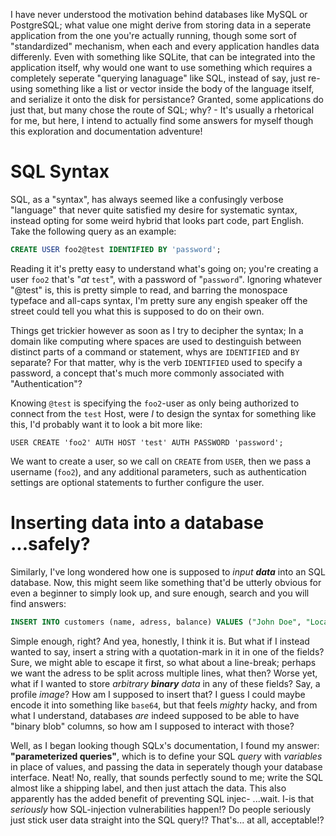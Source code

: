 I have never understood the motivation behind databases like MySQL or PostgreSQL; what value one might derive from storing data in a seperate application from the one you're actually running, though some sort of "standardized" mechanism, when each and every application handles data differenly. Even with something like SQLite, that can be integrated into the application itself, why would one want to use something which requires a completely seperate "querying lanaguage" like SQL, instead of say, just re-using something like a list or vector inside the body of the language itself, and serialize it onto the disk for persistance? Granted, some applications do just that, but many chose the route of SQL; why? - It's usually a rhetorical for me, but here, I intend to actually find some answers for myself though this exploration and documentation adventure! 

# SQL Syntax

SQL, as a "syntax", has always seemed like a confusingly verbose "language" that never quite satisfied my desire for systematic syntax, instead opting for some weird hybrid that looks part code, part English. Take the following query as an example:
```SQL
CREATE USER foo2@test IDENTIFIED BY 'password';
```
Reading it it's pretty easy to understand what's going on; you're creating a user `foo2` that's "*at* `test`", with a password of "`password`". Ignoring whatever "@test" is, this is pretty simple to read, and barring the monospace typeface and all-caps syntax, I'm pretty sure any engish speaker off the street could tell you what this is supposed to do on their own.

Things get trickier however as soon as I try to decipher the syntax; In a domain like computing where spaces are used to destinguish between distinct parts of a command or statement, whys are `IDENTIFIED` and `BY` separate? For that matter, why is the verb `IDENTIFIED` used to specify a password, a concept that's much more commonly associated with "Authentication"?

Knowing `@test` is specifying the `foo2`-user as only being authorized to connect from the `test` Host, were *I* to design the syntax for something like this, I'd probably want it to look a bit more like:
```
USER CREATE 'foo2' AUTH HOST 'test' AUTH PASSWORD 'password';
```
We want to create a user, so we call on `CREATE` from `USER`, then we pass a username (`foo2`), and any additional parameters, such as authentication settings are optional statements to further configure the user.

# Inserting data into a database ...safely?

Similarly, I've long wondered how one is supposed to *input __data__* into an SQL database. Now, this might seem like something that'd be utterly obvious for even a beginner to simply look up, and sure enough, search and you will find answers:
```SQL
INSERT INTO customers (name, adress, balance) VALUES ("John Doe", "Local-street, 127.0.0.1", "39.99");
```
Simple enough, right? And yea, honestly, I think it is.
But what if I instead wanted to say, insert a string with a quotation-mark in it in one of the fields? Sure, we might able to escape it first, so what about a line-break; perhaps we want the adress to be split across multiple lines, what then? Worse yet, what if I wanted to store *arbitrary __binary__ data* in any of these fields? Say, a profile *image*? How am I supposed to insert that? I guess I could maybe encode it into something like `base64`, but that feels *mighty* hacky, and from what I understand, databases *are* indeed supposed to be able to have "binary blob" columns, so how am I supposed to interact with those?

Well, as I began looking though SQLx's documentation, I found my answer: **"parameterized queries"**, which is to define your SQL *query* with *variables* in place of values, and passing the data in seperately though your database interface. Neat! No, really, that sounds perfectly sound to me; write the SQL almost like a shipping label, and then just attach the data. This also apparently has the added benefit of preventing SQL injec- ...wait. I-is that *seriously* how SQL-injection vulnerabilities happen!? Do people seriously just stick user data straight into the SQL query!? That's... at all, acceptable!?